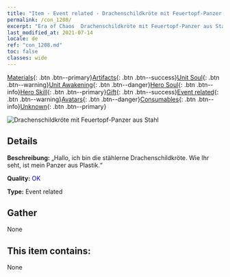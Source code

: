 ```yaml
---
title: "Item - Event related - Drachenschildkröte mit Feuertopf-Panzer aus Stahl"
permalink: /con_1208/
excerpt: "Era of Chaos  Drachenschildkröte mit Feuertopf-Panzer aus Stahl"
last_modified_at: 2021-07-14
locale: de
ref: "con_1208.md"
toc: false
classes: wide
---
```

 [Materials](/ItemsDE/){: .btn .btn--primary}[Artifacts](/ItemsDE/Artifacts/){: .btn .btn--success}[Unit Soul](/ItemsDE/UnitSoul/){: .btn .btn--warning}[Unit Awakening](/ItemsDE/UnitAwakening/){: .btn .btn--danger}[Hero Soul](/ItemsDE/HeroSoul/){: .btn .btn--info}[Hero Skill](/ItemsDE/HeroSkill/){: .btn .btn--primary}[Gift](/ItemsDE/Gift/){: .btn .btn--success}[Event related](/ItemsDE/Events/){: .btn .btn--warning}[Avatars](/ItemsDE/Avatars/){: .btn .btn--danger}[Consumables](/ItemsDE/Consumables/){: .btn .btn--info}[Unknown](/ItemsDE/Unknown/){: .btn .btn--primary}

 ![Drachenschildkröte mit Feuertopf-Panzer aus Stahl](/images/t/i_81521231.png)

## Details
 **Beschreibung:** „Hallo, ich bin die stählerne Drachenschildkröte. Wie Ihr seht, ist mein Panzer aus Plastik.“

 **Quality:** <span style="color: #0000CD">OK</span>

 **Type:** Event related

## Gather

  None

## This item contains:

  None

